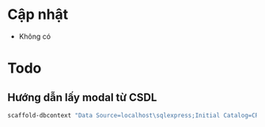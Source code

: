 # Cập nhật
- Không có


# Todo
## Hướng dẫn lấy modal từ CSDL
```powershell
scaffold-dbcontext "Data Source=localhost\sqlexpress;Initial Catalog=CRM_CMC;User ID=sa;Password=123;Encrypt=True;Trust Server Certificate=True" Microsoft.EntityFrameworkCore.SqlServer -OutputDir Models -ContextDir Contexts -force
```